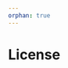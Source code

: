 ```yaml
---
orphan: true
---
```


# License

```{include} ../LICENSE

```
                                                                               